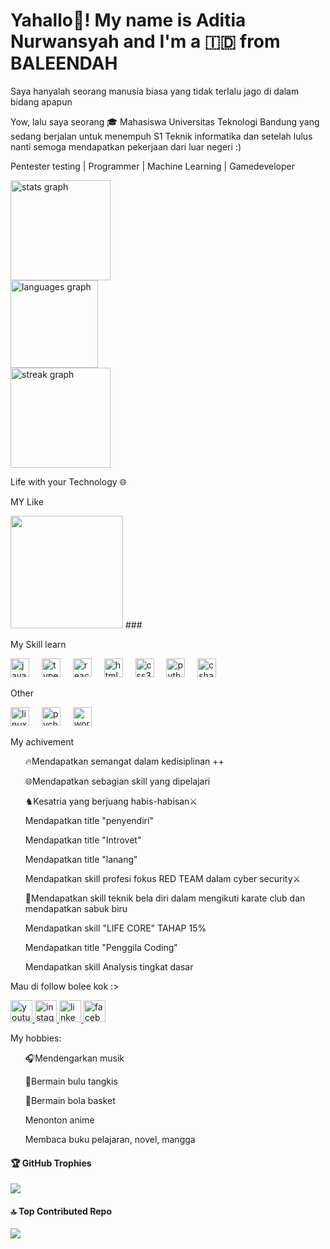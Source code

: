 <h1 align="left">Yahallo👋! My name is Aditia Nurwansyah and I'm a 🇮🇩 from BALEENDAH</h1>

<p>Saya hanyalah seorang manusia biasa yang tidak terlalu jago di dalam bidang apapun</p>
<p>Yow, lalu saya seorang 🎓 Mahasiswa Universitas Teknologi Bandung yang sedang berjalan untuk menempuh S1 Teknik informatika dan setelah lulus nanti semoga mendapatkan pekerjaan dari luar negeri :)</p>
<p>Pentester testing | Programmer | Machine Learning | Gamedeveloper </p>
<div align="left"> 
 <img src="https://github-readme-stats.vercel.app/api?username=aditianurwansyah&hide_title=false&hide_rank=false&show_icons=true&include_all_commits=true&count_private=true&disable_animations=false&theme=gruvbox&locale=en&hide_border=false" height="160" alt="stats graph" /> <br>
<img src="https://github-readme-stats.vercel.app/api/top-langs?username=aditianurwansyah&locale=en&hide_title=false&layout=compact&card_width=320&langs_count=5&theme=dracula&hide_border=false" height="140" alt="languages graph" /> <br>
<img src="https://streak-stats.demolab.com?user=aditianurwansyah&locale=en&mode=daily&theme=dark&hide_border=false&border_radius=5" height="160" alt="streak graph" /><br>  
<p> Life with your Technology </> 🌐 </p>

<p>MY Like</p>
<img align="down" height="180" src="https://images.steamusercontent.com/ugc/947336408524450974/A7A313D9A5C13DC2F41D2BFCFF136FABE50AB205/?imw=5000&imh=5000&ima=fit&impolicy=Letterbox&imcolor=%23000000&letterbox=false" /> 
###

<div align="left">
 <p>My Skill learn</p> 
  <img src="https://cdn.jsdelivr.net/gh/devicons/devicon/icons/javascript/javascript-original.svg" height="30" alt="javascript logo"  />
  <img width="12" />
  <img src="https://cdn.jsdelivr.net/gh/devicons/devicon/icons/typescript/typescript-original.svg" height="30" alt="typescript logo"  />
  <img width="12" />
  <img src="https://cdn.jsdelivr.net/gh/devicons/devicon/icons/react/react-original.svg" height="30" alt="react logo"  />
  <img width="12" />
  <img src="https://cdn.jsdelivr.net/gh/devicons/devicon/icons/html5/html5-original.svg" height="30" alt="html5 logo"  />
  <img width="12" />
  <img src="https://cdn.jsdelivr.net/gh/devicons/devicon/icons/css3/css3-original.svg" height="30" alt="css3 logo"  />
  <img width="12" />
  <img src="https://cdn.jsdelivr.net/gh/devicons/devicon/icons/python/python-original.svg" height="30" alt="python logo"  />
  <img width="12" />
  <img src="https://cdn.jsdelivr.net/gh/devicons/devicon/icons/csharp/csharp-original.svg" height="30" alt="csharp logo"  />
</div>

<div align="left">
 <p>Other</p> 
 <img src="https://cdn.jsdelivr.net/gh/devicons/devicon/icons/linux/linux-original.svg" height="30" alt="linux logo"  />
 <img width="12" /> 
 <img src="https://cdn.jsdelivr.net/gh/devicons/devicon/icons/pycharm/pycharm-original.svg" height="30" alt="pycharm logo"  />
 <img width="12" />
 <img src="https://cdn.jsdelivr.net/gh/devicons/devicon/icons/wordpress/wordpress-original.svg" height="30" alt="wordpress logo"  />
</div> 

<p>My achivement</p>
<ul>
<p>🔥Mendapatkan semangat dalam kedisiplinan ++</p>
<p>🌐Mendapatkan sebagian skill yang dipelajari</p>
<p>♞Kesatria yang berjuang habis-habisan⚔️</p>
<p>Mendapatkan title "penyendiri"</p> 
<p>Mendapatkan title "Introvet"</p>  
<p>Mendapatkan title "lanang"</p> 
<p>Mendapatkan skill profesi fokus RED TEAM dalam cyber security⚔️</p>
<p>🥋Mendapatkan skill teknik bela diri dalam mengikuti karate club dan mendapatkan sabuk biru</p>
<p>Mendapatkan skill "LIFE CORE" TAHAP 15%</p>
<p>Mendapatkan title "Penggila Coding"</p>
<p>Mendapatkan skill Analysis tingkat dasar </p>
</ul> 

<p>Mau di follow bolee kok :></p>
<div align="left">
  <a href="https://www.youtube.com/@aditia_n1sy" target="_blank">
    <img src="https://img.shields.io/static/v1?message=Youtube&logo=youtube&label=&color=FF0000&logoColor=white&labelColor=&style=for-the-badge" height="35" alt="youtube logo"  />
  </a>
  <a href="https://www.instagram.com/aditia_nsyah/" target="_blank">
    <img src="https://img.shields.io/static/v1?message=Instagram&logo=instagram&label=&color=E4405F&logoColor=white&labelColor=&style=for-the-badge" height="35" alt="instagram logo"  />
  </a>
  <a href="https://www.linkedin.com/in/aditia-nurwansyah-a50485309/" target="_blank">
    <img src="https://img.shields.io/static/v1?message=LinkedIn&logo=linkedin&label=&color=0077B5&logoColor=white&labelColor=&style=for-the-badge" height="35" alt="linkedin logo"  />
  </a> 
 <a href="https://www.facebook.com/profile.php?id=61551802351062&ref=pl_edit_ig_profile_ac" target="_blank"> 
   <img src="https://img.shields.io/static/v1?message=Facebook&logo=facebook&label=&color=1877F2&logoColor=white&labelColor=&style=for-the-badge" height="35" alt="facebook logo"  /> 
 </a>
</div> 

<p>My hobbies:</p> 
<ul>
 <p>🎧Mendengarkan musik</p>
 <p>🏸Bermain bulu tangkis</p>
 <p>🏀Bermain bola basket</p>
 <p>Menonton anime</p>
 <p>Membaca buku pelajaran, novel, mangga</p>
</ul>

#### 🏆 GitHub Trophies
![](https://github-profile-trophy.vercel.app/?username=aditianurwansyah&theme=radical&no-frame=false&no-bg=false&margin-w=4) 

#### 🔝 Top Contributed Repo
![](https://github-contributor-stats.vercel.app/api?username=aditianurwansyah&limit=5&theme=dark&combine_all_yearly_contributions=true) 
